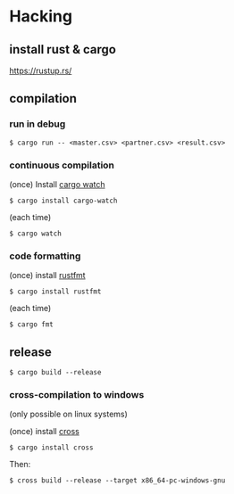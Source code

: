 # Hacking

## install rust & cargo

https://rustup.rs/

## compilation

### run in debug

```
$ cargo run -- <master.csv> <partner.csv> <result.csv>
```

### continuous compilation

(once) Install [cargo watch](https://github.com/passcod/cargo-watch)
```
$ cargo install cargo-watch
```

(each time)
```
$ cargo watch
```

### code formatting

(once) install [rustfmt](https://github.com/rust-lang-nursery/rustfmt)
```
$ cargo install rustfmt
```

(each time)
```
$ cargo fmt
```

## release

```
$ cargo build --release
```

### cross-compilation to windows
(only possible on linux systems)

(once) install [cross](https://github.com/japaric/cross)
```
$ cargo install cross
```

Then:
```
$ cross build --release --target x86_64-pc-windows-gnu
```
